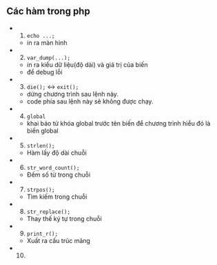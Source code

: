 ## Các hàm trong php

- 1. `echo ...;`

  - in ra màn hình

- 2. `var_dump(...);`

  - in ra kiểu dữ liệu(độ dài) và giá trị của biến
  - để debug lỗi

- 3. `die();` <-> `exit();`

  - dừng chương trình sau lệnh này.
  - code phía sau lệnh này sẽ không được chạy.

- 4. `global`

  - khai báo từ khóa global trước tên biến để chương trình hiểu đó là biến global

- 5. `strlen();`

  - Hàm lấy độ dài chuỗi

- 6. `str_word_count();`

  - Đếm số từ trong chuỗi

- 7. `strpos();`

  - Tìm kiếm trong chuỗi

- 8. `str_replace();`
  - Thay thế ký tự trong chuỗi

- 9. `print_r();`
  - Xuất ra cấu trúc mảng

- 10. 